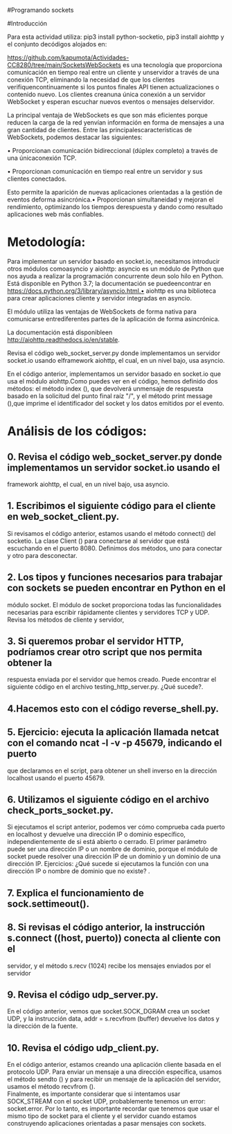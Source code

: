 #Programando sockets

#Introducción

Para esta actividad utiliza: pip3 install python-socketio, pip3 install aiohttp y el conjunto decódigos alojados en:

https://github.com/kapumota/Actividades-CC8280/tree/main/SocketsWebSockets es una tecnología que proporciona comunicación en tiempo real entre un cliente y unservidor a través de una conexión TCP, eliminando la necesidad de que los clientes verifiquencontinuamente si los puntos finales API tienen actualizaciones o contenido nuevo.
Los clientes creanuna única conexión a un servidor WebSocket y esperan escuchar nuevos eventos o mensajes delservidor.

La principal ventaja de WebSockets es que son más eficientes porque reducen la carga de la red yenvían información en forma de mensajes a una gran cantidad de clientes. Entre las principalescaracterísticas de WebSockets, podemos destacar las siguientes:

• Proporcionan comunicación bidireccional (dúplex completo) a través de una únicaconexión TCP.

• Proporcionan comunicación en tiempo real entre un servidor y sus clientes conectados.

Esto permite la aparición de nuevas aplicaciones orientadas a la gestión de eventos deforma asincrónica.• Proporcionan simultaneidad y mejoran el rendimiento, optimizando los tiempos derespuesta y dando como resultado aplicaciones web más confiables.

# Metodología:

Para implementar un servidor basado en socket.io, necesitamos introducir otros módulos comoasyncio y aiohttp:
asyncio es un módulo de Python que nos ayuda a realizar la programación concurrente deun solo hilo en Python. Está disponible en Python 3.7; la documentación se puedeencontrar en https://docs.python.org/3/library/asyncio.html.• aiohttp es una biblioteca para crear aplicaciones cliente y servidor integradas en asyncio.

El módulo utiliza las ventajas de WebSockets de forma nativa para comunicarse entrediferentes partes de la aplicación de forma asincrónica.

La documentación está disponibleen http://aiohttp.readthedocs.io/en/stable.


Revisa el código web_socket_server.py donde implementamos un servidor socket.io usando elframework aiohttp, el cual, en un nivel bajo, usa asyncio.

En el código anterior, implementamos un servidor basado en socket.io que usa el módulo aiohttp.Como puedes ver en el código, hemos definido dos métodos: el método index (), que devolverá unmensaje de respuesta basado en la solicitud del punto final raíz "/", y el método print message (),que imprime el identificador del socket y los datos emitidos por el evento. 

# Análisis de los códigos:

## 0. Revisa el código web_socket_server.py donde implementamos un servidor socket.io usando el 
framework aiohttp, el cual, en un nivel bajo, usa asyncio. 


## 1. Escribimos el siguiente código para el cliente en web_socket_client.py. 
Si revisamos el código anterior, estamos usando el método connect() del socketio. La clase Client () 
para conectarse al servidor que está escuchando en el puerto 8080. Definimos dos métodos, uno 
para conectar y otro para desconectar.

## 2. Los tipos y funciones necesarios para trabajar con sockets se pueden encontrar en Python en el 
módulo socket. El módulo de socket proporciona todas las funcionalidades necesarias para escribir 
rápidamente clientes y servidores TCP y UDP. 
Revisa los métodos de cliente y servidor,

## 3. Si queremos probar el servidor HTTP, podríamos crear otro script que nos permita obtener la 
respuesta enviada por el servidor que hemos creado. Puede encontrar el siguiente código en el 
archivo testing_http_server.py. 
¿Qué sucede?. 


## 4.Hacemos esto con el código reverse_shell.py.

## 5. Ejercicio: ejecuta la aplicación llamada netcat con el comando ncat -l -v -p 45679, indicando el puerto 
que declaramos en el script, para obtener un shell inverso en la dirección localhost usando el puerto 
45679. 

## 6. Utilizamos el siguiente código en el archivo check_ports_socket.py. 
Si ejecutamos el script anterior, podemos ver cómo comprueba cada puerto en localhost y devuelve 
una dirección IP o dominio específico, independientemente de si está abierto o cerrado. El primer 
parámetro puede ser una dirección IP o un nombre de dominio, porque el módulo de socket puede 
resolver una dirección IP de un dominio y un dominio de una dirección IP. 
Ejercicios: ¿Qué sucede si ejecutamos la función con una dirección IP o nombre de dominio que no 
existe? . 


## 7. Explica el funcionamiento de sock.settimeout().

## 8. Si revisas el código anterior, la instrucción s.connect ((host, puerto)) conecta al cliente con el 
servidor, y el método s.recv (1024) recibe los mensajes enviados por el servidor


## 9. Revisa el código udp_server.py.
En el código anterior, vemos que socket.SOCK_DGRAM crea un socket UDP, y la instrucción data, 
addr = s.recvfrom (buffer) devuelve los datos y la dirección de la fuente.

## 10. Revisa el código udp_client.py. 

En el código anterior, estamos creando una aplicación cliente basada en el protocolo UDP. 
Para enviar un mensaje a una dirección específica, usamos el método sendto () y para recibir un 
mensaje de la aplicación del servidor, usamos el método recvfrom ().  
Finalmente, es importante considerar que si intentamos usar SOCK_STREAM con el socket UDP, 
probablemente tenemos un error: socket.error. Por lo tanto, es importante recordar que 
tenemos que usar el mismo tipo de socket para el cliente y el servidor cuando estamos 
construyendo aplicaciones orientadas a pasar mensajes con sockets.
